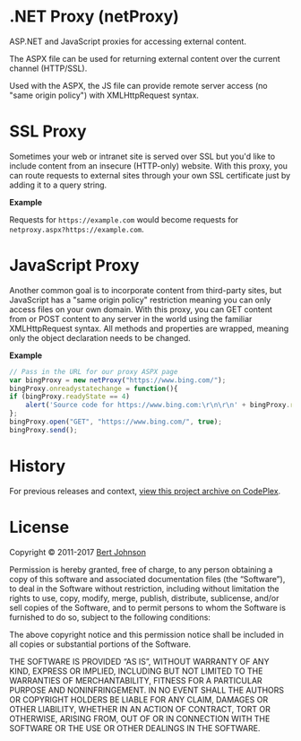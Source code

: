 .NET Proxy (netProxy)
=====================

ASP.NET and JavaScript proxies for accessing external content.

The ASPX file can be used for returning external content over the current channel (HTTP/SSL). 

Used with the ASPX, the JS file can provide remote server access (no "same origin policy") with XMLHttpRequest syntax.

SSL Proxy
=========

Sometimes your web or intranet site is served over SSL but you'd like to include content from an insecure (HTTP-only) website. With this proxy, you can route requests to external sites through your own SSL certificate just by adding it to a query string.

**Example**

Requests for `https://example.com` would become requests for `netproxy.aspx?https://example.com`.

JavaScript Proxy
================

Another common goal is to incorporate content from third-party sites, but JavaScript has a "same origin policy" restriction meaning you can only access files on your own domain. With this proxy, you can GET content from or POST content to any server in the world using the familiar XMLHttpRequest syntax. All methods and properties are wrapped, meaning only the object declaration needs to be changed.

**Example**

````javascript
// Pass in the URL for our proxy ASPX page
var bingProxy = new netProxy("https://www.bing.com/");
bingProxy.onreadystatechange = function(){
if (bingProxy.readyState == 4)
	alert('Source code for https://www.bing.com:\r\n\r\n' + bingProxy.responseText);
};
bingProxy.open("GET", "https://www.bing.com/", true);
bingProxy.send();
````

History
=======

For previous releases and context, [view this project archive on CodePlex](https://netproxy.codeplex.com/).

License
=======

Copyright © 2011-2017 [Bert Johnson](https://bertjohnson.com)

Permission is hereby granted, free of charge, to any person obtaining a copy of this software and associated documentation files (the “Software”), to deal in the Software without restriction, including without limitation the rights to use, copy, modify, merge, publish, distribute, sublicense, and/or sell copies of the Software, and to permit persons to whom the Software is furnished to do so, subject to the following conditions:

The above copyright notice and this permission notice shall be included in all copies or substantial portions of the Software.

THE SOFTWARE IS PROVIDED “AS IS”, WITHOUT WARRANTY OF ANY KIND, EXPRESS OR IMPLIED, INCLUDING BUT NOT LIMITED TO THE WARRANTIES OF MERCHANTABILITY, FITNESS FOR A PARTICULAR PURPOSE AND NONINFRINGEMENT. IN NO EVENT SHALL THE AUTHORS OR COPYRIGHT HOLDERS BE LIABLE FOR ANY CLAIM, DAMAGES OR OTHER LIABILITY, WHETHER IN AN ACTION OF CONTRACT, TORT OR OTHERWISE, ARISING FROM, OUT OF OR IN CONNECTION WITH THE SOFTWARE OR THE USE OR OTHER DEALINGS IN THE SOFTWARE.
